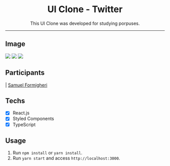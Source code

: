 <h1 align="center">
UI Clone - Twitter
</h1>

<p align="center">This UI Clone was developed for studying porpuses.</p>

<hr>

## Image

<img src ="https://user-images.githubusercontent.com/62508848/92670812-35149880-f2eb-11ea-8862-25702ab30eab.png">

<img src ="https://user-images.githubusercontent.com/62508848/92670834-41005a80-f2eb-11ea-9939-c645ac800ede.png">

<img src ="https://user-images.githubusercontent.com/62508848/92670854-4b225900-f2eb-11ea-81b1-28d675a46ab6.png">


## Participants

| [Samuel Formigheri](https://github.com/SamuelFormigheri)

## Techs

- [x] React.js
- [x] Styled Components
- [x] TypeScript

## Usage

1. Run `npm install` or `yarn install`.<br />
2. Run `yarn start` and access `http://localhost:3000`.<br />

